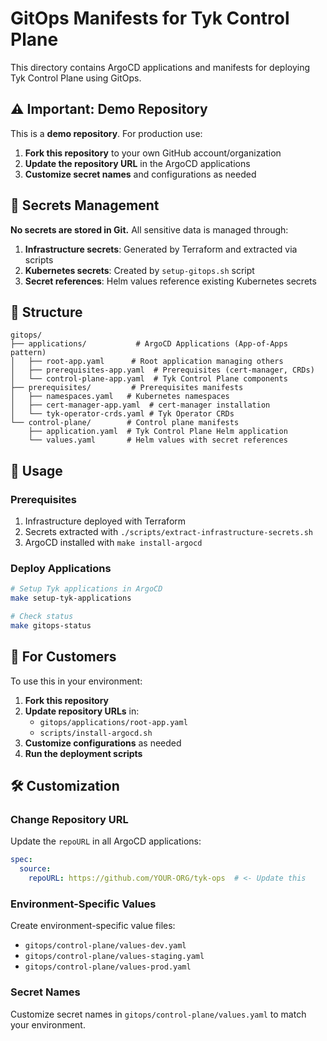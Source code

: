 # GitOps Manifests for Tyk Control Plane

This directory contains ArgoCD applications and manifests for deploying Tyk Control Plane using GitOps.

## ⚠️ Important: Demo Repository

This is a **demo repository**. For production use:

1. **Fork this repository** to your own GitHub account/organization
2. **Update the repository URL** in the ArgoCD applications
3. **Customize secret names** and configurations as needed

## 🔐 Secrets Management

**No secrets are stored in Git.** All sensitive data is managed through:

1. **Infrastructure secrets**: Generated by Terraform and extracted via scripts
2. **Kubernetes secrets**: Created by `setup-gitops.sh` script
3. **Secret references**: Helm values reference existing Kubernetes secrets

## 📁 Structure

```
gitops/
├── applications/           # ArgoCD Applications (App-of-Apps pattern)
│   ├── root-app.yaml      # Root application managing others
│   ├── prerequisites-app.yaml  # Prerequisites (cert-manager, CRDs)
│   └── control-plane-app.yaml  # Tyk Control Plane components
├── prerequisites/         # Prerequisites manifests
│   ├── namespaces.yaml   # Kubernetes namespaces
│   ├── cert-manager-app.yaml  # cert-manager installation
│   └── tyk-operator-crds.yaml # Tyk Operator CRDs
└── control-plane/        # Control plane manifests
    ├── application.yaml  # Tyk Control Plane Helm application
    └── values.yaml       # Helm values with secret references
```

## 🚀 Usage

### Prerequisites
1. Infrastructure deployed with Terraform
2. Secrets extracted with `./scripts/extract-infrastructure-secrets.sh`
3. ArgoCD installed with `make install-argocd`

### Deploy Applications
```bash
# Setup Tyk applications in ArgoCD
make setup-tyk-applications

# Check status
make gitops-status
```

## 🔄 For Customers

To use this in your environment:

1. **Fork this repository**
2. **Update repository URLs** in:
   - `gitops/applications/root-app.yaml`
   - `scripts/install-argocd.sh`
3. **Customize configurations** as needed
4. **Run the deployment scripts**

## 🛠️ Customization

### Change Repository URL
Update the `repoURL` in all ArgoCD applications:

```yaml
spec:
  source:
    repoURL: https://github.com/YOUR-ORG/tyk-ops  # <- Update this
```

### Environment-Specific Values
Create environment-specific value files:
- `gitops/control-plane/values-dev.yaml`
- `gitops/control-plane/values-staging.yaml`
- `gitops/control-plane/values-prod.yaml`

### Secret Names
Customize secret names in `gitops/control-plane/values.yaml` to match your environment.